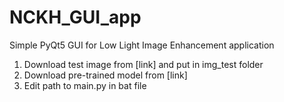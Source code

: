 # NCKH_GUI_app
Simple PyQt5 GUI for Low Light Image Enhancement application

1. Download test image from [link] and put in img_test folder
2. Download pre-trained model from [link]
3. Edit path to main.py in bat file
